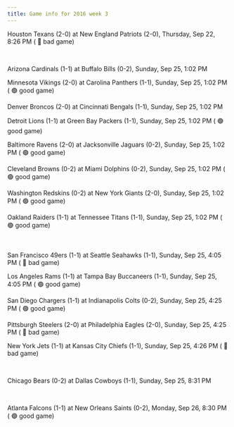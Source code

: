 ```yaml
---
title: Game info for 2016 week 3
---
```

Houston Texans (2-0) at New England Patriots (2-0), Thursday, Sep 22, 8:26 PM (	:red_circle: bad game)


<br/>

Arizona Cardinals (1-1) at Buffalo Bills (0-2), Sunday, Sep 25, 1:02 PM

Minnesota Vikings (2-0) at Carolina Panthers (1-1), Sunday, Sep 25, 1:02 PM (	:green_circle: good game)

Denver Broncos (2-0) at Cincinnati Bengals (1-1), Sunday, Sep 25, 1:02 PM

Detroit Lions (1-1) at Green Bay Packers (1-1), Sunday, Sep 25, 1:02 PM (	:green_circle: good game)

Baltimore Ravens (2-0) at Jacksonville Jaguars (0-2), Sunday, Sep 25, 1:02 PM (	:green_circle: good game)

Cleveland Browns (0-2) at Miami Dolphins (0-2), Sunday, Sep 25, 1:02 PM (	:green_circle: good game)

Washington Redskins (0-2) at New York Giants (2-0), Sunday, Sep 25, 1:02 PM (	:green_circle: good game)

Oakland Raiders (1-1) at Tennessee Titans (1-1), Sunday, Sep 25, 1:02 PM (	:green_circle: good game)


<br/>

San Francisco 49ers (1-1) at Seattle Seahawks (1-1), Sunday, Sep 25, 4:05 PM (	:red_circle: bad game)

Los Angeles Rams (1-1) at Tampa Bay Buccaneers (1-1), Sunday, Sep 25, 4:05 PM (	:green_circle: good game)

San Diego Chargers (1-1) at Indianapolis Colts (0-2), Sunday, Sep 25, 4:25 PM (	:green_circle: good game)

Pittsburgh Steelers (2-0) at Philadelphia Eagles (2-0), Sunday, Sep 25, 4:25 PM (	:red_circle: bad game)

New York Jets (1-1) at Kansas City Chiefs (1-1), Sunday, Sep 25, 4:26 PM (	:red_circle: bad game)


<br/>

Chicago Bears (0-2) at Dallas Cowboys (1-1), Sunday, Sep 25, 8:31 PM


<br/>

Atlanta Falcons (1-1) at New Orleans Saints (0-2), Monday, Sep 26, 8:30 PM (	:green_circle: good game)

